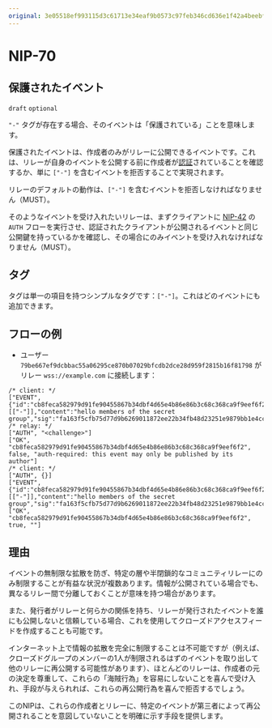 ```yaml
---
original: 3e05518ef993115d3c61713e34eaf9b0573c97feb346cd636e1f42a4beebf740
---
```


NIP-70
======

保護されたイベント
----------------

`draft` `optional`

`"-"` タグが存在する場合、そのイベントは「保護されている」ことを意味します。

保護されたイベントは、作成者のみがリレーに公開できるイベントです。これは、リレーが自身のイベントを公開する前に作成者が[認証](42.md)されていることを確認するか、単に `["-"]` を含むイベントを拒否することで実現されます。

リレーのデフォルトの動作は、`["-"]` を含むイベントを拒否しなければなりません（MUST）。

そのようなイベントを受け入れたいリレーは、まずクライアントに [NIP-42](42.md) の `AUTH` フローを実行させ、認証されたクライアントが公開されるイベントと同じ公開鍵を持っているかを確認し、その場合にのみイベントを受け入れなければなりません（MUST）。

## タグ

タグは単一の項目を持つシンプルなタグです：`["-"]`。これはどのイベントにも追加できます。

## フローの例

- ユーザー `79be667ef9dcbbac55a06295ce870b07029bfcdb2dce28d959f2815b16f81798` がリレー `wss://example.com` に接続します：

```jsonc
/* client: */
["EVENT",{"id":"cb8feca582979d91fe90455867b34dbf4d65e4b86e86b3c68c368ca9f9eef6f2","pubkey":"79be667ef9dcbbac55a06295ce870b07029bfcdb2dce28d959f2815b16f81798","created_at":1707409439,"kind":1,"tags":[["-"]],"content":"hello members of the secret group","sig":"fa163f5cfb75d77d9b6269011872ee22b34fb48d23251e9879bb1e4ccbdd8aaaf4b6dc5f5084a65ef42c52fbcde8f3178bac3ba207de827ec513a6aa39fa684c"}]
/* relay: */
["AUTH", "<challenge>"]
["OK", "cb8feca582979d91fe90455867b34dbf4d65e4b86e86b3c68c368ca9f9eef6f2", false, "auth-required: this event may only be published by its author"]
/* client: */
["AUTH", {}]
["EVENT",{"id":"cb8feca582979d91fe90455867b34dbf4d65e4b86e86b3c68c368ca9f9eef6f2","pubkey":"79be667ef9dcbbac55a06295ce870b07029bfcdb2dce28d959f2815b16f81798","created_at":1707409439,"kind":1,"tags":[["-"]],"content":"hello members of the secret group","sig":"fa163f5cfb75d77d9b6269011872ee22b34fb48d23251e9879bb1e4ccbdd8aaaf4b6dc5f5084a65ef42c52fbcde8f3178bac3ba207de827ec513a6aa39fa684c"}]
["OK", "cb8feca582979d91fe90455867b34dbf4d65e4b86e86b3c68c368ca9f9eef6f2", true, ""]
```

## 理由

イベントの無制限な拡散を防ぎ、特定の層や半閉鎖的なコミュニティリレーにのみ制限することが有益な状況が複数あります。情報が公開されている場合でも、異なるリレー間で分離しておくことが意味を持つ場合があります。

また、発行者がリレーと何らかの関係を持ち、リレーが発行されたイベントを誰にも公開しないと信頼している場合、これを使用してクローズドアクセスフィードを作成することも可能です。

インターネット上で情報の拡散を完全に制限することは不可能ですが（例えば、クローズドグループのメンバーの1人が制限されるはずのイベントを取り出して他のリレーに再公開する可能性があります）、ほとんどのリレーは、作成者の元の決定を尊重して、これらの「海賊行為」を容易にしないことを喜んで受け入れ、手段が与えられれば、これらの再公開行為を喜んで拒否するでしょう。

このNIPは、これらの作成者とリレーに、特定のイベントが第三者によって再公開されることを意図していないことを明確に示す手段を提供します。